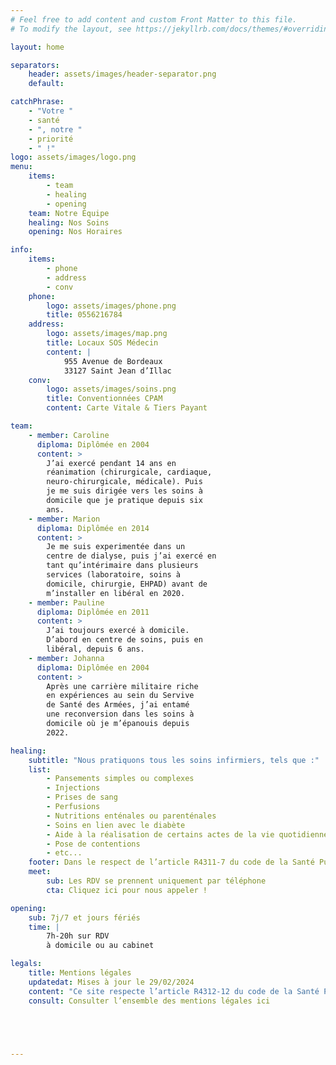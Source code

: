 ```yaml
---
# Feel free to add content and custom Front Matter to this file.
# To modify the layout, see https://jekyllrb.com/docs/themes/#overriding-theme-defaults

layout: home

separators:
    header: assets/images/header-separator.png
    default: 

catchPhrase: 
    - "Votre "
    - santé
    - ", notre "
    - priorité
    - " !"
logo: assets/images/logo.png
menu:
    items:
        - team
        - healing
        - opening
    team: Notre Équipe
    healing: Nos Soins
    opening: Nos Horaires

info:
    items:
        - phone
        - address
        - conv
    phone: 
        logo: assets/images/phone.png
        title: 0556216784
    address:
        logo: assets/images/map.png
        title: Locaux SOS Médecin
        content: |
            955 Avenue de Bordeaux
            33127 Saint Jean d’Illac
    conv:
        logo: assets/images/soins.png
        title: Conventionnées CPAM
        content: Carte Vitale & Tiers Payant

team: 
    - member: Caroline
      diploma: Diplômée en 2004
      content: >
        J’ai exercé pendant 14 ans en
        réanimation (chirurgicale, cardiaque,
        neuro-chirurgicale, médicale). Puis
        je me suis dirigée vers les soins à
        domicile que je pratique depuis six
        ans.
    - member: Marion
      diploma: Diplômée en 2014
      content: >
        Je me suis experimentée dans un
        centre de dialyse, puis j’ai exercé en
        tant qu’intérimaire dans plusieurs
        services (laboratoire, soins à
        domicile, chirurgie, EHPAD) avant de
        m’installer en libéral en 2020.
    - member: Pauline
      diploma: Diplômée en 2011
      content: >
        J’ai toujours exercé à domicile.
        D’abord en centre de soins, puis en
        libéral, depuis 6 ans.
    - member: Johanna
      diploma: Diplômée en 2004
      content: >
        Après une carrière militaire riche
        en expériences au sein du Servive
        de Santé des Armées, j’ai entamé
        une reconversion dans les soins à
        domicile où je m’épanouis depuis
        2022.

healing: 
    subtitle: "Nous pratiquons tous les soins infirmiers, tels que :"
    list: 
        - Pansements simples ou complexes
        - Injections
        - Prises de sang
        - Perfusions
        - Nutritions enténales ou parenténales
        - Soins en lien avec le diabète
        - Aide à la réalisation de certains actes de la vie quotidienne
        - Pose de contentions
        - etc...
    footer: Dans le respect de l’article R4311-7 du code de la Santé Publique.
    meet: 
        sub: Les RDV se prennent uniquement par téléphone
        cta: Cliquez ici pour nous appeler !

opening:
    sub: 7j/7 et jours fériés
    time: |
        7h-20h sur RDV
        à domicile ou au cabinet

legals:
    title: Mentions légales
    updatedat: Mises à jour le 29/02/2024
    content: "Ce site respecte l’article R4312-12 du code de la Santé Publique : il n’a qu’un objectif d’information et n’a pas vocation de faire la promotion du cabinet."
    consult: Consulter l’ensemble des mentions légales ici





---
```

